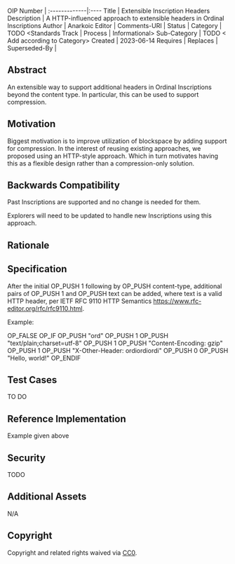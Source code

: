 OIP Number    | 
:-------------|:----
Title         | Extensible Inscription Headers
Description   | A HTTP-influenced approach to extensible headers in Ordinal Inscriptions
Author        | Anarkoic
Editor        | 
Comments-URI  | 
Status        | 
Category      | TODO <Standards Track \| Process \| Informational>
Sub-Category  | TODO < Add according to Category>
Created       | 2023-06-14
Requires      | 
Replaces      | 
Superseded-By | 


## Abstract
An extensible way to support additional headers in Ordinal Inscriptions beyond the content type. In particular, this can be used to support compression.

## Motivation

Biggest motivation is to improve utilization of blockspace by adding support for compression. In the interest of reusing 
existing approaches, we proposed using an HTTP-style approach. Which in turn motivates having this as a flexible design rather 
than a compression-only solution.

## Backwards Compatibility

Past Inscriptions are supported and no change is needed for them.

Explorers will need to be updated to handle new Inscriptions using this approach.

## Rationale


## Specification

After the initial OP_PUSH 1 following by OP_PUSH content-type, additional pairs of OP_PUSH 1 and OP_PUSH text can be added, where text is a valid HTTP header, per IETF RFC 9110 HTTP Semantics https://www.rfc-editor.org/rfc/rfc9110.html.

Example:

OP_FALSE
OP_IF
  OP_PUSH "ord"
  OP_PUSH 1
  OP_PUSH "text/plain;charset=utf-8"
  OP_PUSH 1
  OP_PUSH "Content-Encoding: gzip"
  OP_PUSH 1
  OP_PUSH "X-Other-Header: ordiordiordi"
  OP_PUSH 0
  OP_PUSH "Hello, world!"
OP_ENDIF


## Test Cases
TO DO 

## Reference Implementation
Example given above

## Security
TODO

## Additional Assets
N/A

## Copyright
Copyright and related rights waived via [CC0](https://creativecommons.org/publicdomain/zero/1.0/).




